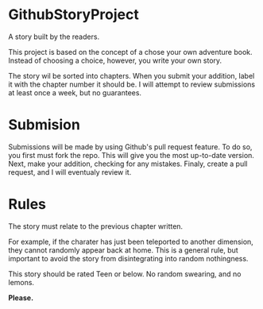 # GithubStoryProject
A story built by the readers.

This project is based on the concept of a chose your own adventure book.
Instead of choosing a choice, however, you write your own story.

The story wil be sorted into chapters. When you submit your addition, label it with the chapter number it should be.
I will attempt to review submissions at least once a week, but no guarantees.

# Submision
Submissions will be made by using Github's pull request feature. To do so, you first must fork the repo.
This will give you the most up-to-date version.
Next, make your addition, checking for any mistakes.
Finaly, create a pull request, and I will eventualy review it. 

# Rules
The story must relate to the previous chapter written.

For example, if the charater has just been teleported to another dimension, they cannot randomly appear back at home.
This is a general rule, but important to avoid the story from disintegrating into random nothingness.

This story should be rated Teen or below. No random swearing, and no lemons.

**Please.**
